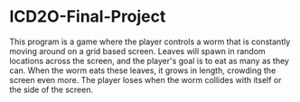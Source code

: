 # ICD2O-Final-Project

This program is a game where the player controls a worm that is constantly moving around on a grid based screen. Leaves will spawn in random locations across the screen, and the player's goal is to eat as many as they can. When the worm eats these leaves, it grows in length, crowding the screen even more. The player loses when the worm collides with itself or the side of the screen.